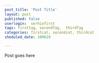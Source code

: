 ```yaml
---
post_title: 'Post Title'
layout: post
published: false
userlogin:  serhiofirst
tags: firsttag, secondTag,  thirdTag
categories: firstcat, secondcat, thirdcat
sheduled_date: 100619

---
```

Post goes here
